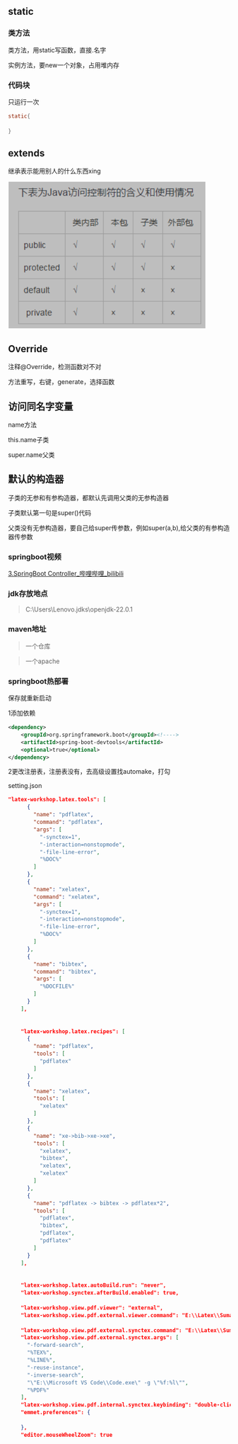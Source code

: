 ## static

### 类方法

类方法，用static写函数，直接.名字

实例方法，要new一个对象，占用堆内存

### 代码块

只运行一次

```java
static{
    
}
```

## extends

继承表示能用别人的什么东西xing

![](./../image/java/%E8%AE%BF%E9%97%AE%E6%8E%A7%E5%88%B6.png)

## Override

注释@Override，检测函数对不对

方法重写，右键，generate，选择函数

## 访问同名字变量

name方法

this.name子类

super.name父类

## 默认的构造器

子类的无参和有参构造器，都默认先调用父类的无参构造器

子类默认第一句是super()代码

父类没有无参构造器，要自己给super传参数，例如super(a,b),给父类的有参构造器传参数

### springboot视频

[3.SpringBoot Controller_哔哩哔哩_bilibili](https://www.bilibili.com/video/BV1nV4y1s7ZN?p=3&spm_id_from=pageDriver&vd_source=81d07727a431bd6b2d07b94e67a294fc)

### jdk存放地点

>C:\Users\Lenovo\.jdks\openjdk-22.0.1

### maven地址

>一个仓库

>一个apache

### springboot热部署

保存就重新启动

1添加依赖

```xml
<dependency>
    <groupId>org.springframework.boot</groupId><!---->
    <artifactId>spring-boot-devtools</artifactId>
    <optional>true</optional>
</dependency>
```



2更改注册表，注册表没有，去高级设置找automake，打勾



setting.json

```json
"latex-workshop.latex.tools": [
      {
        "name": "pdflatex",
        "command": "pdflatex",
        "args": [
          "-synctex=1",
          "-interaction=nonstopmode",
          "-file-line-error",
          "%DOC%"
        ]
      },
      {
        "name": "xelatex",
        "command": "xelatex",
        "args": [
          "-synctex=1",
          "-interaction=nonstopmode",
          "-file-line-error",
          "%DOC%"
        ]
      },
      {
        "name": "bibtex",
        "command": "bibtex",
        "args": [
          "%DOCFILE%"
        ]
      }
    ],
  
  
    "latex-workshop.latex.recipes": [
      {
        "name": "pdflatex",
        "tools": [
          "pdflatex"
        ]
      },
      {
        "name": "xelatex",
        "tools": [
          "xelatex"
        ]
      },
      {
        "name": "xe->bib->xe->xe",
        "tools": [
          "xelatex",
          "bibtex",
          "xelatex",
          "xelatex"
        ]
      },
      {
        "name": "pdflatex -> bibtex -> pdflatex*2",
        "tools": [
          "pdflatex",
          "bibtex",
          "pdflatex",
          "pdflatex"
        ]
      }
    ],
  
    
    "latex-workshop.latex.autoBuild.run": "never",
    "latex-workshop.synctex.afterBuild.enabled": true,
  
    "latex-workshop.view.pdf.viewer": "external",
    "latex-workshop.view.pdf.external.viewer.command": "E:\\Latex\\SumatraPDF-3.5.2-64.exe",
  
    "latex-workshop.view.pdf.external.synctex.command": "E:\\Latex\\SumatraPDF-3.5.2-64.exe",
    "latex-workshop.view.pdf.external.synctex.args": [
      "-forward-search",
      "%TEX%",
      "%LINE%",
      "-reuse-instance",
      "-inverse-search",
      "\"E:\\Microsoft VS Code\\Code.exe\" -g \"%f:%l\"",
      "%PDF%"
    ],
    "latex-workshop.view.pdf.internal.synctex.keybinding": "double-click",
    "emmet.preferences": {

    },
    "editor.mouseWheelZoom": true
```

